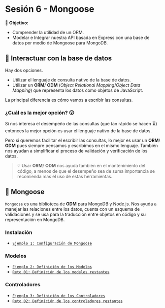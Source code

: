 # Sesión 6 - Mongoose

🎯 **Objetivo:**

- Comprender la utilidad de un ORM. 
- Modelar e Integrar nuestra API basada en Express con una base de datos por medio de Mongoose para MongoDB.

## 📡 Interactuar con la base de datos

Hay dos opciones.

- Utilizar el lenguaje de consulta nativo de la base de datos.
- Utilizar un **ORM**/ **ODM** (*Object Relational Mapping*/*Object Data Mapping*) que representa los datos como objetos de JavaScript.

La principal diferencia es cómo vamos a escribir las consultas.

### ¿Cuál es la mejor opción? 😮

Si nos interesa el desempeño de las consultas (que tan rápido se hacen ⏳) entonces la mejor opción es usar el lenguaje nativo de la base de datos. 

Pero si queremos facilitar el escribir las consultas, lo mejor es usar un **ORM**/ **ODM** pues siempre pensamos y escribimos en el mismo lenguaje. También nos ayudan a simplificar el proceso de validación y verificación de los datos.

> 💡 Usar **ORM**/ **ODM** nos ayuda también en el mantenimiento del código, a menos de que el desempeño sea de suma importancia se recomienda mas el uso de estas herramientas.

## 🦦 Mongoose

`Mongoose` es una biblioteca de **ODM** para MongoDB y Node.js. Nos ayuda a manejar las relaciones entre los datos, cuenta con un esquema de validaciones y se usa para la traducción entre objetos en código y su representación en MongoDB.

### Instalación 

- [`Ejemplo 1: Configuración de Mongoose`](Ejemplo-01/)

### Modelos

- [`Ejemplo 2: Definición de los Modelos`](Ejemplo-02/)
- [`Reto 01: Definición de los modelos restantes`](Reto-01/#reto-1)

### Controladores

- [`Ejemplo 3: Definición de los Controladores`](Ejemplo-03/)
- [`Reto 02: Definición de los controladores restantes`](Reto-02/#reto-1)


